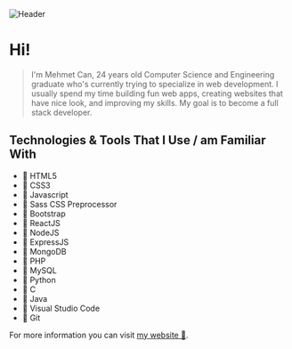 <img src="https://mehmetcanaygun.github.io/files/assets/github-readme-header.jpg" alt="Header" />

# Hi!

> I'm Mehmet Can, 24 years old Computer Science and Engineering graduate who's currently trying to specialize in web development. I usually spend my time building fun web apps, creating websites that have nice look, and improving my skills. My goal is to become a full stack developer.

## Technologies & Tools That I Use / am Familiar With

- 📌 HTML5
- 📌 CSS3
- 📌 Javascript
- 📌 Sass CSS Preprocessor
- 📌 Bootstrap
- 📌 ReactJS
- 📌 NodeJS
- 📌 ExpressJS
- 📌 MongoDB
- 📌 PHP
- 📌 MySQL
- 📌 Python
- 📌 C
- 📌 Java
- 📌 Visual Studio Code
- 📌 Git

For more information you can visit <a href="https://mehmetcanaygun.com/" target="_blank">my website 🔗</a>.
